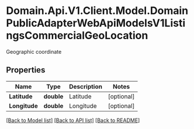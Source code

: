# Domain.Api.V1.Client.Model.DomainPublicAdapterWebApiModelsV1ListingsCommercialGeoLocation
Geographic coordinate
## Properties

Name | Type | Description | Notes
------------ | ------------- | ------------- | -------------
**Latitude** | **double** | Latitude | [optional] 
**Longitude** | **double** | Longitude | [optional] 

[[Back to Model list]](../README.md#documentation-for-models) [[Back to API list]](../README.md#documentation-for-api-endpoints) [[Back to README]](../README.md)

